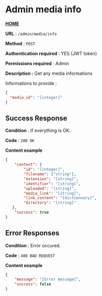 # Admin media info
**[HOME](../README.md)**

**URL** : `/admin/media/info`

**Method** : `POST`

**Authentication required** : YES (JWT token)

**Permissions required** : Admin

**Description :**
Get any media informations

Informations to provide :

```json
{
  "media_id": "[integer]"
}
```

## Success Response

**Condition** : If everything is OK.

**Code** : `200 OK`

**Content example**

```json
{
    "content": {
        "id": "[integer]",
        "filename": ["string"],
        "extension": "[string]",
        "identifier": "[string]",
        "uploaded": "[string]",
        "media_link": "[string]",
        "link_content": "[dictionnary]",
        "directory": "[string]"
   },
    "success": true
}
```

## Error Responses

**Condition** : Error occured.

**Code** : `400 BAD REQUEST`

**Content example**

```json
{
    "message": "[Error message]",
    "success": false
}
```